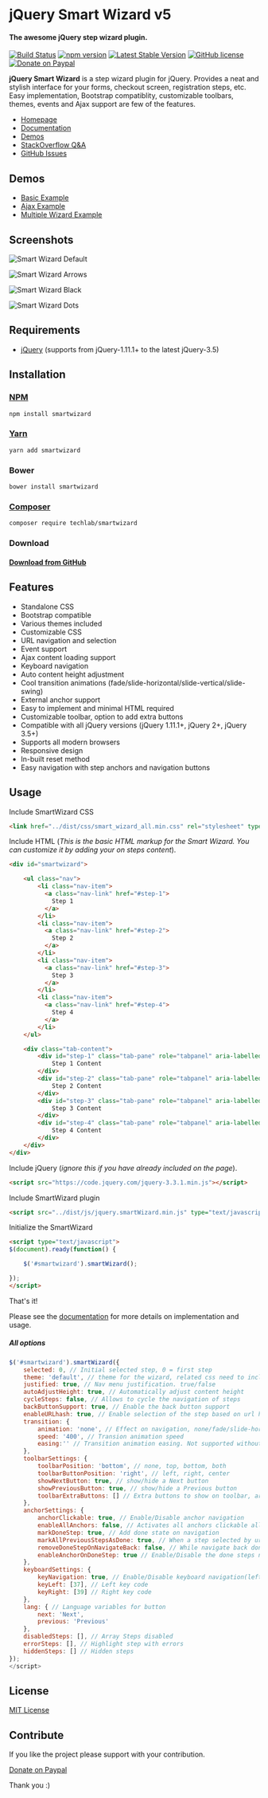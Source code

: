 # jQuery Smart Wizard v5
#### The awesome jQuery step wizard plugin.

[![Build Status](https://travis-ci.org/techlab/jquery-smartwizard.svg?branch=master)](https://travis-ci.org/techlab/jquery-smartwizard)
[![npm version](https://badge.fury.io/js/smartwizard.svg)](https://badge.fury.io/js/smartwizard)
[![Latest Stable Version](https://poser.pugx.org/techlab/smartwizard/v/stable)](https://packagist.org/packages/techlab/smartwizard)
[![GitHub license](https://img.shields.io/badge/license-MIT-blue.svg)](https://raw.githubusercontent.com/techlab/jquery-smartwizard/master/LICENSE)
[![Donate on Paypal](https://img.shields.io/badge/PayPal-dipuraj-blue.svg)](https://www.paypal.me/dipuraj)


**jQuery Smart Wizard** is a step wizard plugin for jQuery.
Provides a neat and stylish interface for your forms, checkout screen, registration steps, etc.
Easy implementation,  Bootstrap compatiblity, customizable toolbars, themes, events and Ajax support are few of the features.


+ [Homepage](http://techlaboratory.net/jquery-smartwizard)
+ [Documentation](http://techlaboratory.net/jquery-smartwizard#documentation)
+ [Demos](http://techlaboratory.net/jquery-smartwizard#demo)
+ [StackOverflow Q&A](http://stackoverflow.com/questions/tagged/smart-wizard)
+ [GitHub Issues](https://github.com/techlab/jquery-smartwizard/issues)

Demos
-----
+ [Basic Example](http://techlaboratory.net/projects/demo/jquery-smart-wizard/v5)
+ [Ajax Example](http://techlaboratory.net/projects/demo/jquery-smart-wizard/v5/ajax)
+ [Multiple Wizard Example](http://techlaboratory.net/projects/demo/jquery-smart-wizard/v5/multiple)

Screenshots
-----
![Smart Wizard Default](http://techlaboratory.net/assets/media/jquery-smart-wizard/jquery-smartwizard-v5-default.png)   

![Smart Wizard Arrows](http://techlaboratory.net/assets/media/jquery-smart-wizard/jquery-smartwizard-v5-arrows.png)   

![Smart Wizard Black](http://techlaboratory.net/assets/media/jquery-smart-wizard/jquery-smartwizard-v5-dark.png)   

![Smart Wizard Dots](http://techlaboratory.net/assets/media/jquery-smart-wizard/jquery-smartwizard-v5-dots.png)  


Requirements
-----
  + [jQuery](http://jquery.com/) (supports from jQuery-1.11.1+ to the latest jQuery-3.5)

Installation
-----

### [NPM](https://www.npmjs.com/package/smartwizard)
    npm install smartwizard

### [Yarn](https://yarn.pm/smartwizard)
    yarn add smartwizard

### Bower
    bower install smartwizard

### [Composer](https://packagist.org/packages/techlab/smartwizard)
    composer require techlab/smartwizard

### Download
#### [Download from GitHub](https://github.com/techlab/jquery-smartwizard/archive/master.zip)

Features
-----

- Standalone CSS
- Bootstrap compatible
- Various themes included
- Customizable CSS
- URL navigation and selection
- Event support
- Ajax content loading support
- Keyboard navigation
- Auto content height adjustment
- Cool transition animations (fade/slide-horizontal/slide-vertical/slide-swing)
- External anchor support
- Easy to implement and minimal HTML required
- Customizable toolbar, option to add extra buttons
- Compatible with all jQuery versions (jQuery 1.11.1+, jQuery 2+, jQuery 3.5+)
- Supports all modern browsers
- Responsive design
- In-built reset method
- Easy navigation with step anchors and navigation buttons

Usage
-----

Include SmartWizard CSS
```html
<link href="../dist/css/smart_wizard_all.min.css" rel="stylesheet" type="text/css" />
```

Include HTML (*This is the basic HTML markup for the Smart Wizard. You can customize it by adding your on steps content*).
```html
<div id="smartwizard">

    <ul class="nav">
        <li class="nav-item">
          <a class="nav-link" href="#step-1">
            Step 1
          </a>
        </li>
        <li class="nav-item">
          <a class="nav-link" href="#step-2">
            Step 2
          </a>
        </li>
        <li class="nav-item">
          <a class="nav-link" href="#step-3">
            Step 3
          </a>
        </li>
        <li class="nav-item">
          <a class="nav-link" href="#step-4">
            Step 4
          </a>
        </li>
    </ul>

    <div class="tab-content">
        <div id="step-1" class="tab-pane" role="tabpanel" aria-labelledby="step-1">
            Step 1 Content
        </div>
        <div id="step-2" class="tab-pane" role="tabpanel" aria-labelledby="step-2">
            Step 2 Content
        </div>
        <div id="step-3" class="tab-pane" role="tabpanel" aria-labelledby="step-3">
            Step 3 Content
        </div>
        <div id="step-4" class="tab-pane" role="tabpanel" aria-labelledby="step-4">
            Step 4 Content
        </div>
    </div>
</div>
```

Include jQuery (*ignore this if you have already included on the page*).  
```html
<script src="https://code.jquery.com/jquery-3.3.1.min.js"></script>
```

Include SmartWizard plugin
```html
<script src="../dist/js/jquery.smartWizard.min.js" type="text/javascript"></script>
```
Initialize the SmartWizard
```html
<script type="text/javascript">
$(document).ready(function() {

    $('#smartwizard').smartWizard();

});
</script>
```
That's it!   

Please see the [documentation](http://techlaboratory.net/jquery-smartwizard#documentation) for more details on implementation and usage.  

##### All options

```JavaScript
$('#smartwizard').smartWizard({
    selected: 0, // Initial selected step, 0 = first step
    theme: 'default', // theme for the wizard, related css need to include for other than default theme
    justified: true, // Nav menu justification. true/false
    autoAdjustHeight: true, // Automatically adjust content height
    cycleSteps: false, // Allows to cycle the navigation of steps
    backButtonSupport: true, // Enable the back button support
    enableURLhash: true, // Enable selection of the step based on url hash
    transition: {
        animation: 'none', // Effect on navigation, none/fade/slide-horizontal/slide-vertical/slide-swing
        speed: '400', // Transion animation speed
        easing:'' // Transition animation easing. Not supported without a jQuery easing plugin
    },
    toolbarSettings: {
        toolbarPosition: 'bottom', // none, top, bottom, both
        toolbarButtonPosition: 'right', // left, right, center
        showNextButton: true, // show/hide a Next button
        showPreviousButton: true, // show/hide a Previous button
        toolbarExtraButtons: [] // Extra buttons to show on toolbar, array of jQuery input/buttons elements
    },
    anchorSettings: {
        anchorClickable: true, // Enable/Disable anchor navigation
        enableAllAnchors: false, // Activates all anchors clickable all times
        markDoneStep: true, // Add done state on navigation
        markAllPreviousStepsAsDone: true, // When a step selected by url hash, all previous steps are marked done
        removeDoneStepOnNavigateBack: false, // While navigate back done step after active step will be cleared
        enableAnchorOnDoneStep: true // Enable/Disable the done steps navigation
    },
    keyboardSettings: {
        keyNavigation: true, // Enable/Disable keyboard navigation(left and right keys are used if enabled)
        keyLeft: [37], // Left key code
        keyRight: [39] // Right key code
    },
    lang: { // Language variables for button
        next: 'Next',
        previous: 'Previous'
    },
    disabledSteps: [], // Array Steps disabled
    errorSteps: [], // Highlight step with errors
    hiddenSteps: [] // Hidden steps
});
</script>
```

License
----
[MIT License](https://github.com/techlab/jquery-smartwizard/blob/master/LICENSE)

Contribute
----
If you like the project please support with your contribution.

[Donate on Paypal](https://www.paypal.me/dipuraj)

Thank you :)
